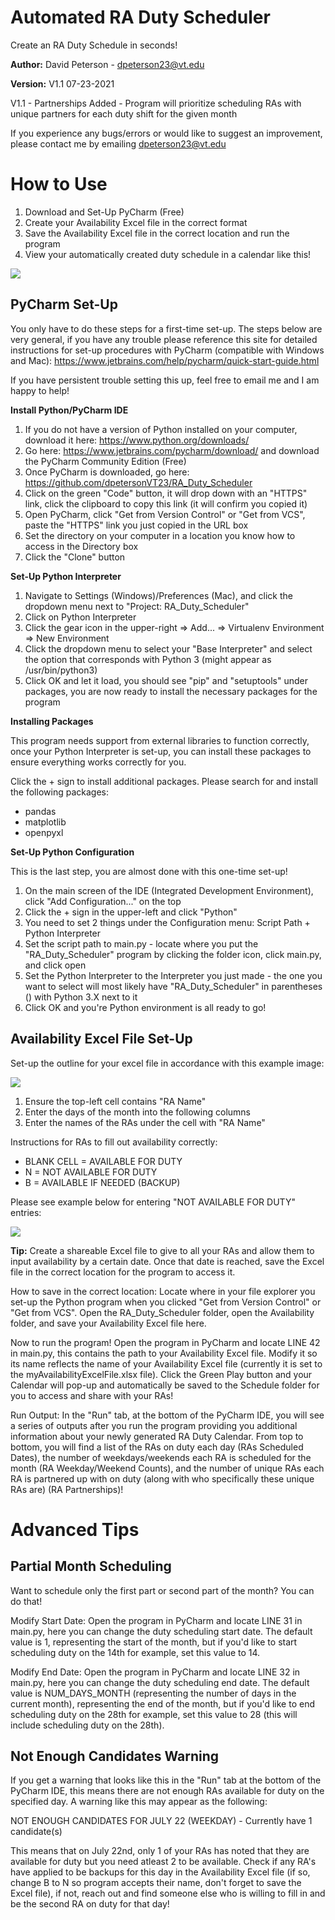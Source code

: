 # Automated RA Duty Scheduler
Create an RA Duty Schedule in seconds!

**Author:** David Peterson - dpeterson23@vt.edu

**Version:** V1.1 07-23-2021

V1.1 - Partnerships Added - Program will prioritize scheduling RAs with unique partners for each duty shift for the given month

If you experience any bugs/errors or would like to suggest an improvement, please contact me by emailing dpeterson23@vt.edu

# How to Use
1) Download and Set-Up PyCharm (Free)
2) Create your Availability Excel file in the correct format
3) Save the Availability Excel file in the correct location and run the program
4) View your automatically created duty schedule in a calendar like this!

![](images/calendar_image.png)


## PyCharm Set-Up
You only have to do these steps for a first-time set-up. The steps below are very general, if you have any trouble please reference this site for detailed instructions for set-up procedures with PyCharm (compatible with Windows and Mac): https://www.jetbrains.com/help/pycharm/quick-start-guide.html

If you have persistent trouble setting this up, feel free to email me and I am happy to help!

**Install Python/PyCharm IDE**
1) If you do not have a version of Python installed on your computer, download it here: https://www.python.org/downloads/
1) Go here: https://www.jetbrains.com/pycharm/download/ and download the PyCharm Community Edition (Free)
3) Once PyCharm is downloaded, go here: https://github.com/dpetersonVT23/RA_Duty_Scheduler
4) Click on the green "Code" button, it will drop down with an "HTTPS" link, click the clipboard to copy this link (it will confirm you copied it)
5) Open PyCharm, click "Get from Version Control" or "Get from VCS", paste the "HTTPS" link you just copied in the URL box
6) Set the directory on your computer in a location you know how to access in the Directory box
7) Click the "Clone" button

**Set-Up Python Interpreter**
1) Navigate to Settings (Windows)/Preferences (Mac), and click the dropdown menu next to "Project: RA_Duty_Scheduler"
2) Click on Python Interpreter
3) Click the gear icon in the upper-right => Add... => Virtualenv Environment => New Environment
4) Click the dropdown menu to select your "Base Interpreter" and select the option that corresponds with Python 3 (might appear as /usr/bin/python3)
5) Click OK and let it load, you should see "pip" and "setuptools" under packages, you are now ready to install the necessary packages for the program

**Installing Packages**

This program needs support from external libraries to function correctly, once your Python Interpreter is set-up, you can install these packages to ensure everything works correctly for you.

Click the + sign to install additional packages. Please search for and install the following packages:
- pandas
- matplotlib
- openpyxl

**Set-Up Python Configuration**

This is the last step, you are almost done with this one-time set-up!

1) On the main screen of the IDE (Integrated Development Environment), click "Add Configuration..." on the top
2) Click the + sign in the upper-left and click "Python"
3) You need to set 2 things under the Configuration menu: Script Path + Python Interpreter
4) Set the script path to main.py - locate where you put the "RA_Duty_Scheduler" program by clicking the folder icon, click main.py, and click open
5) Set the Python Interpreter to the Interpreter you just made - the one you want to select will most likely have "RA_Duty_Scheduler" in parentheses () with Python 3.X next to it
6) Click OK and you're Python environment is all ready to go!

## Availability Excel File Set-Up
Set-up the outline for your excel file in accordance with this example image:

![](images/excel_image_1.png)

1) Ensure the top-left cell contains "RA Name"
2) Enter the days of the month into the following columns
3) Enter the names of the RAs under the cell with "RA Name"

Instructions for RAs to fill out availability correctly:
- BLANK CELL = AVAILABLE FOR DUTY
- N          = NOT AVAILABLE FOR DUTY
- B          = AVAILABLE IF NEEDED (BACKUP)

Please see example below for entering "NOT AVAILABLE FOR DUTY" entries:

![](images/excel_image_2.png)

**Tip:** Create a shareable Excel file to give to all your RAs and allow them to input availability by a certain date. Once that date is reached, save the Excel file in the correct location for the program to access it.

How to save in the correct location: Locate where in your file explorer you set-up the Python program when you clicked "Get from Version Control" or "Get from VCS". Open the RA_Duty_Scheduler folder, open the Availability folder, and save your Availability Excel file here.

Now to run the program! Open the program in PyCharm and locate LINE 42 in main.py, this contains the path to your Availability Excel file. Modify it so its name reflects the name of your Availability Excel file (currently it is set to the myAvailabilityExcelFile.xlsx file). Click the Green Play button and your Calendar will pop-up and automatically be saved to the Schedule folder for you to access and share with your RAs!

Run Output: In the "Run" tab, at the bottom of the PyCharm IDE, you will see a series of outputs after you run the program providing you additional information about your newly generated RA Duty Calendar. From top to bottom, you will find a list of the RAs on duty each day (RAs Scheduled Dates), the number of weekdays/weekends each RA is scheduled for the month (RA Weekday/Weekend Counts), and the number of unique RAs each RA is partnered up with on duty (along with who specifically these unique RAs are) (RA Partnerships)!

# Advanced Tips

## Partial Month Scheduling
Want to schedule only the first part or second part of the month? You can do that!

Modify Start Date: Open the program in PyCharm and locate LINE 31 in main.py, here you can change the duty scheduling start date. The default value is 1, representing the start of the month, but if you'd like to start scheduling duty on the 14th for example, set this value to 14.

Modify End Date: Open the program in PyCharm and locate LINE 32 in main.py, here you can change the duty scheduling end date. The default value is NUM_DAYS_MONTH (representing the number of days in the current month), representing the end of the month, but if you'd like to end scheduling duty on the 28th for example, set this value to 28 (this will include scheduling duty on the 28th).

## Not Enough Candidates Warning
If you get a warning that looks like this in the "Run" tab at the bottom of the PyCharm IDE, this means there are not enough RAs available for duty on the specified day. A warning like this may appear as the following:

NOT ENOUGH CANDIDATES FOR JULY 22 (WEEKDAY) - Currently have 1 candidate(s)

This means that on July 22nd, only 1 of your RAs has noted that they are available for duty but you need atleast 2 to be available. Check if any RA's have applied to be backups for this day in the Availability Excel file (if so, change B to N so program accepts their name, don't forget to save the Excel file), if not, reach out and find someone else who is willing to fill in and be the second RA on duty for that day!
